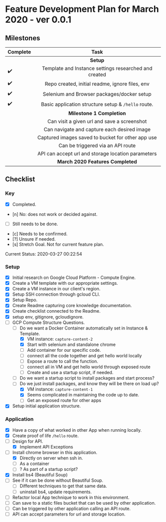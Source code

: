 # Feature Development Plan for March 2020 - ver 0.0.1

## Milestones

| Complete           | Task                                                  |
| ------------------ |:-----------------------------------------------------:|
|                    | **Setup**                                             |
| :heavy_check_mark: | Template and Instance settings researched and created |
| :heavy_check_mark: | Repo created, initial readme, ignore files, env       |
| :heavy_check_mark: | Selenium and Browser packages/docker setup            |
| :heavy_check_mark: | Basic application structure setup & `/hello` route.   |
|                    | **Milestone 1 Completion**                            |
|                    | Can visit a given url and save a screenshot           |
|                    | Can navigate and capture each desired image           |
|                    | Captured images saved to bucket for other app use     |
|                    | Can be triggered via an API route                     |
|                    | API can accept url and storage location parameters    |
|                    | **March 2020 Features Completed**                     |

## Checklist

### Key

- [x] Completed.
- [n] No: does not work or decided against.
- [ ] Still needs to be done.
- [c] Needs to be confirmed.
- [?] Unsure if needed.
- [s] Stretch Goal. Not for current feature plan.

Current Status:
2020-03-27 00:22:54
<!-- Ctrl-Shift-I to generate timestamp -->

### Setup

- [x] Initial research on Google Cloud Platform - Compute Engine.
- [x] Create a VM template with our appropriate settings.
- [x] Create a VM instance in our client's region.
- [x] Setup SSH connection through gcloud CLI.
- [x] Setup Repo.
- [x] Create Readme capturing core knowledge documentation.
- [x] Create checklist connected to the Readme.
- [x] setup env, gitignore, gcloudignore.
- [ ] GCP Compute Structure Questions.
  - [ ] Do we want a Docker Container automatically set in Instance & Template.
    - [x] VM instance: `capture-content-2`
    - [x] Start with selenium and standalone chrome
    - [ ] Add container for our specific code.
    - [ ] connect all the code together and get hello world locally
    - [ ] Expose a route to call the function.
    - [ ] connect all in VM and get hello world through exposed route
    - [ ] Create and use a startup script, if needed.
  - [ ] Do we want a startup script to install packages and start process?
  - [ ] Do we just install packages, and know they will be there on load up?
    - [x] VM instance: `capture-content-1`
    - [x] Seems complicated in maintaining the code up to date.
    - [ ] Get an exposed route for other apps
- [x] Setup initial application structure.

### Application

- [x] Have a copy of what worked in other App when running locally.
- [x] Create proof of life `/hello` route.
- [ ] Design for API.
  - [x] Implement API Exceptions
- [ ] Install chrome browser in this application.
  - [x] Directly on server when ssh in.
  - [ ] As a container
  - [ ] ? As part of a startup script?
- [x] Install bs4 (Beautiful Soup)
- [ ] See if it can be done without Beautiful Soup.
  - [ ] Different techniques to get that same data.
  - [ ] uninstall bs4, update requirements.
- [ ] Refactor local App technique to work in this environment.
- [ ] Can save to a static files bucket that can be used by other application.
- [ ] Can be triggered by other application calling an API route.
- [ ] API can accept parameters for url and storage location.

